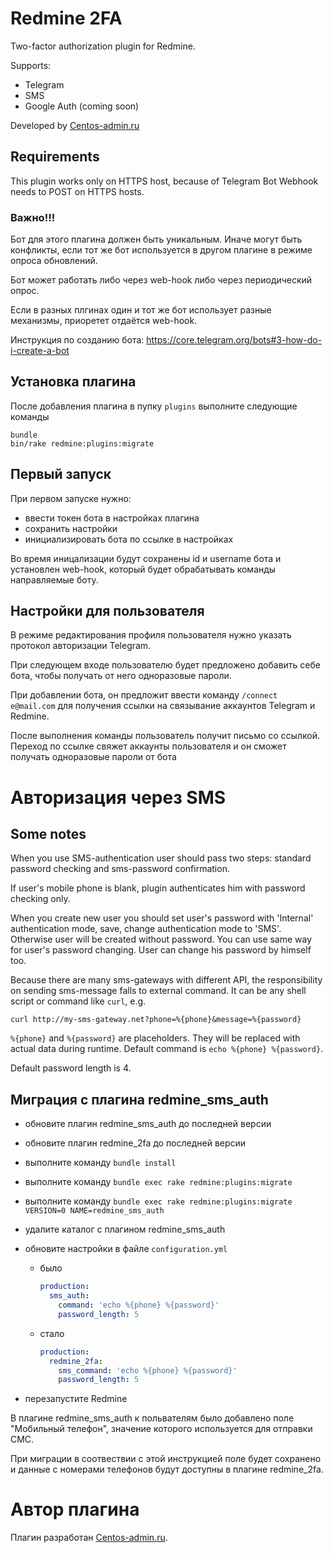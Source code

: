 # Redmine 2FA

Two-factor authorization plugin for Redmine.

Supports:
* Telegram
* SMS
* Google Auth (coming soon)

Developed by [Centos-admin.ru](https://centos-admin.ru/)

## Requirements

This plugin works only on HTTPS host, because of Telegram Bot Webhook needs to POST on HTTPS hosts.

### Важно!!!

Бот для этого плагина должен быть уникальным. Иначе могут быть конфликты, если тот же бот используется в другом плагине в режиме опроса обновлений.

Бот может работать либо через web-hook либо через периодический опрос.

Если в разных плгинах один и тот же бот использует разные механизмы, приоретет отдаётся web-hook.

Инструкция по созданию бота: https://core.telegram.org/bots#3-how-do-i-create-a-bot

## Установка плагина

После добавления плагина в пупку `plugins` выполните следующие команды
```
bundle
bin/rake redmine:plugins:migrate
```

## Первый запуск

При первом запуске нужно: 
* ввести токен бота в настройках плагина
* сохранить настройки
* инициализировать бота по ссылке в настройках

Во время иницализации будут сохранены id и username бота и установлен web-hook, который будет обрабатывать команды направляемые боту.

## Настройки для пользователя

В режиме редактирования профиля пользователя нужно указать протокол авторизации Telegram.

При следующем входе пользователю будет предложено добавить себе бота, чтобы получать от него одноразовые пароли.

При добавлении бота, он предложит ввести команду `/connect e@mail.com` для получения ссылки на связывание аккаунтов Telegram и Redmine.

После выполнения команды пользователь получит письмо со ссылкой.
Переход по ссылке свяжет аккаунты пользователя и он сможет получать одноразовые пароли от бота

# Авторизация через SMS

## Some notes

When you use SMS-authentication user should pass two steps: standard password checking and sms-password confirmation.

If user's mobile phone is blank, plugin authenticates him with password checking only.

When you create new user you should set user's password with 'Internal' authentication mode, save, change authentication mode to 'SMS'. Otherwise user will be created without password. You can use same way for user's password changing. User can change his password by himself too.

Because there are many sms-gateways with different API, the responsibility on sending sms-message falls to external command. It can be any shell script or command like `curl`, e.g.
```
curl http://my-sms-gateway.net?phone=%{phone}&message=%{password}
```
`%{phone}` and `%{password}` are placeholders. They will be replaced with actual data during runtime. Default command is `echo %{phone} %{password}`.

Default password length is 4.

## Миграция с плагина redmine_sms_auth

* обновите плагин redmine_sms_auth до последней версии
* обновите плагин redmine_2fa до последней версии
* выполните команду `bundle install`
* выполните команду `bundle exec rake redmine:plugins:migrate`
* выполните команду `bundle exec rake redmine:plugins:migrate VERSION=0 NAME=redmine_sms_auth`
* удалите каталог с плагином redmine_sms_auth
* обновите настройки в файле `configuration.yml`
  * было
    ```yaml
    production:
      sms_auth:
        command: 'echo %{phone} %{password}'
        password_length: 5
    ```
  * стало
    ```yaml
    production:
      redmine_2fa:
        sms_command: 'echo %{phone} %{password}'
        password_length: 5
    ```

* перезапустите Redmine

В плагине redmine_sms_auth к польвателям было добавлено поле "Мобильный телефон", значение которого используется для 
отправки СМС.

При миграции в соотвествии с этой инструкцией поле будет сохранено и данные с номерами телефонов будут доступны в 
плагине redmine_2fa.


# Автор плагина

Плагин разработан [Centos-admin.ru](http://centos-admin.ru/).

